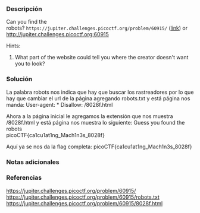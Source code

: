 ### Descripción
Can you find the robots? `https://jupiter.challenges.picoctf.org/problem/60915/` ([link](https://jupiter.challenges.picoctf.org/problem/60915/)) or http://jupiter.challenges.picoctf.org:60915

Hints:
1. What part of the website could tell you where the creator doesn't want you to look?

### Solución
La palabra robots nos indica que hay que buscar los rastreadores por lo que hay que cambiar el url de la página agregando robots.txt y está página nos manda:
User-agent: *
Disallow: /8028f.html

Ahora a la página inicial le agregamos la extensión que nos muestra /8028f.html y está página nos muestra lo siguiente:
Guess you found the robots  
picoCTF{ca1cu1at1ng_Mach1n3s_8028f}

Aquí ya se nos da la flag completa:
picoCTF{ca1cu1at1ng_Mach1n3s_8028f}

### Notas adicionales


### Referencias
https://jupiter.challenges.picoctf.org/problem/60915/
https://jupiter.challenges.picoctf.org/problem/60915/robots.txt
https://jupiter.challenges.picoctf.org/problem/60915/8028f.html
